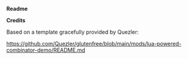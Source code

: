 __Readme__



__Credits__

Based on a template gracefully provided by Quezler:

https://github.com/Quezler/glutenfree/blob/main/mods/lua-powered-combinator-demo/README.md
